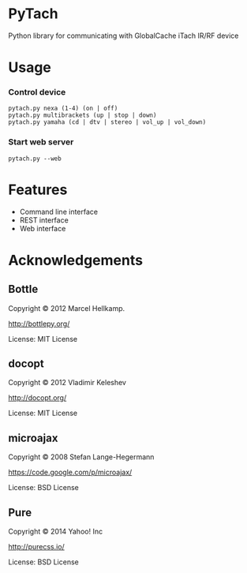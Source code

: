 PyTach
================
Python library for communicating with GlobalCache iTach IR/RF device

Usage
================
### Control device
	pytach.py nexa (1-4) (on | off)
	pytach.py multibrackets (up | stop | down)
	pytach.py yamaha (cd | dtv | stereo | vol_up | vol_down)

### Start web server
	pytach.py --web

Features
================
* Command line interface
* REST interface
* Web interface

Acknowledgements
================
Bottle
----------------
Copyright © 2012 Marcel Hellkamp.

http://bottlepy.org/

License: MIT License

docopt
----------------
Copyright © 2012 Vladimir Keleshev

http://docopt.org/

License: MIT License

microajax
----------------
Copyright © 2008 Stefan Lange-Hegermann

https://code.google.com/p/microajax/

License: BSD License

Pure
----------------
Copyright © 2014 Yahoo! Inc

http://purecss.io/

License: BSD License
